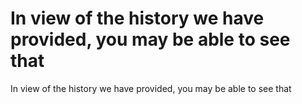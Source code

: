 # In view of the history we have provided, you may be able to see that

In view of the history we have provided, you may be able to see that